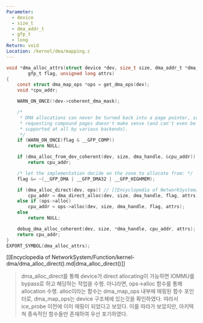 ```yaml
---
Parameter:
  - device
  - size_t
  - dma_addr_t
  - gfp_t
  - long
Return: void
Location: /kernel/dma/mapping.c
---
```


```c title=dma_alloc_attrs()
void *dma_alloc_attrs(struct device *dev, size_t size, dma_addr_t *dma_handle,
		gfp_t flag, unsigned long attrs)
{
	const struct dma_map_ops *ops = get_dma_ops(dev);
	void *cpu_addr;

	WARN_ON_ONCE(!dev->coherent_dma_mask);

	/*
	 * DMA allocations can never be turned back into a page pointer, so
	 * requesting compound pages doesn't make sense (and can't even be
	 * supported at all by various backends).
	 */
	if (WARN_ON_ONCE(flag & __GFP_COMP))
		return NULL;

	if (dma_alloc_from_dev_coherent(dev, size, dma_handle, &cpu_addr))
		return cpu_addr;

	/* let the implementation decide on the zone to allocate from: */
	flag &= ~(__GFP_DMA | __GFP_DMA32 | __GFP_HIGHMEM);

	if (dma_alloc_direct(dev, ops)) // [[Encyclopedia of NetworkSystem/Function/kernel-dma/dma_alloc_direct().md|dma_alloc_direct()]]
		cpu_addr = dma_direct_alloc(dev, size, dma_handle, flag, attrs);
	else if (ops->alloc)
		cpu_addr = ops->alloc(dev, size, dma_handle, flag, attrs);
	else
		return NULL;

	debug_dma_alloc_coherent(dev, size, *dma_handle, cpu_addr, attrs);
	return cpu_addr;
}
EXPORT_SYMBOL(dma_alloc_attrs);
```

[[Encyclopedia of NetworkSystem/Function/kernel-dma/dma_alloc_direct().md|dma_alloc_direct()]]

> dma_alloc_direct를 통해 device가 direct allocating이 가능하면 IOMMU를 bypass로 하고 해당하는 작업을 수행. 아니라면, ops→alloc 함수를 통해 allocation 수행. alloc이라는 함수는 dma_map_ops 내부에 매핑된 함수 포인터로, dma_map_ops는 device 구조체에 있는것을 확인하였다. 따라서 ice_probe 이전에 이미 매핑이 되었다고 보았다. 이를 따라가 보았지만, 아키텍쳐 종속적인 함수들만 존재하여 우선 포기하였다.